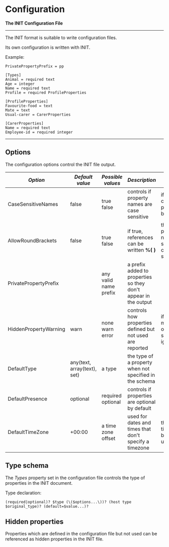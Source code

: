 # Configuration

**The INIT Configuration File**

---

The INIT format is suitable to write configuration files.

Its own configuration is written with INIT. 

Example:

~~~properties
PrivatePropertyPrefix = pp

[Types]
Animal = required text
Age = integer
Name = required text
Profile = required ProfileProperties

[ProfileProperties]
Favourite-food = text
Mate = text
Usual-carer = CarerProperties

[CarerProperties]
Name = required text
Employee-id = required integer
~~~

---

## Options

The configuration options control the INIT file output.

| _Option_ | _Default value_ | _Possible values_ | _Description_ | _Notes_ |
|-|-|-|-|-|
| CaseSensitiveNames | false | true false | controls if property names are case sensitive | if false the case is preserved but ignored |
| AllowRoundBrackets | false | true false | if true, references can be written **%( )** | this implies property names should not contain **)** or start with **(** |
| PrivatePropertyPrefix | | any valid name prefix | a prefix added to properties so they don't appear in the output | |
| HiddenPropertyWarning | warn | none warn error | controls how properties defined but not used are reported | if none a misspelt option is silently ignored |
| DefaultType | any(text, array(text), set) | a type | the type of a property when not specified in the schema | |
| DefaultPresence | optional | required optional | controls if properties are optional by default | |
| DefaultTimeZone | +00:00 | a time zone offset | used for dates and times that don't specify a timezone | the date or time should be unambiguous |

## Type schema

The _Types_ property set in the configuration file controls the type of properties in the INIT document.

Type declaration:

~~~regex
(required|optional)? $type (\($options...\))? (host type $original_type)? (default=$value...)?
~~~

## Hidden properties

Properties which are defined in the configuration file but not used can be referenced as hidden properties in the INIT file.
